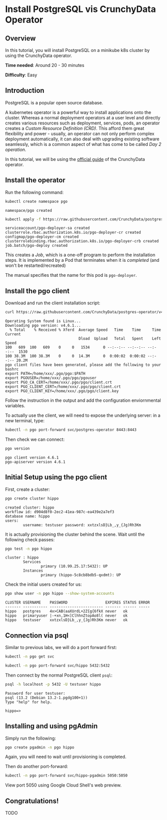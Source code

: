 # Install PostgreSQL vis CrunchyData Operator

## Overview

In this tutorial, you will install PostgreSQL on a minikube k8s cluster by using the CrunchyData operator.

**Time needed**: Around 20 - 30 minutes

**Difficulty**: Easy

## Introduction

PostgreSQL is a popular open source database.

A kubernetes operator is a powerful way to install applications onto the cluster. Whereas a normal deployment operators at a user level and directly creates various resources such as deployment, services, pods, an operator creates a *Custom Resource Definition (CRD)*. This afford them great flexibility and power - usually, an operator can not only perform complex deployment automatically, it can also deal with upgrading existing software seamlessly, which is a common aspect of what has come to be called *Day 2 operation*.

In this tutorial, we will be using the [official guide](https://access.crunchydata.com/documentation/postgres-operator/4.6.1/quickstart/) of the CrunchyData operator.

## Install the operator

Run the following command:

```bash
kubectl create namespace pgo
```

```
namespace/pgo created
```

```bash
kubectl apply -f https://raw.githubusercontent.com/CrunchyData/postgres-operator/v4.6.1/installers/kubectl/postgres-operator.yml
```

```
serviceaccount/pgo-deployer-sa created
clusterrole.rbac.authorization.k8s.io/pgo-deployer-cr created
configmap/pgo-deployer-cm created
clusterrolebinding.rbac.authorization.k8s.io/pgo-deployer-crb created
job.batch/pgo-deploy created
```

This creates a *Job*, which is a one-off program to perform the installation steps. It is implemented by a Pod that terminates when it is *completed* (and won't be restarted/recreated)

The manual specifies that the name for this pod is `pgo-deployer`.

## Install the pgo client

Download and run the client installation script:

```bash
curl https://raw.githubusercontent.com/CrunchyData/postgres-operator/v4.6.1/installers/kubectl/client-setup.sh > client-setup.sh && chmod +x client-setup.sh && ./client-setup.sh
```

```
Operating System found is Linux...
Downloading pgo version: v4.6.1...
  % Total    % Received % Xferd  Average Speed   Time    Time     Time  Current
                                 Dload  Upload   Total   Spent    Left  Speed
100   609  100   609    0     0   1534      0 --:--:-- --:--:-- --:--:--  1530
100 38.3M  100 38.3M    0     0  14.3M      0  0:00:02  0:00:02 --:--:-- 20.2M
pgo client files have been generated, please add the following to your bashrc
export PATH=/home/xxx/.pgo/pgo:$PATH
export PGOUSER=/home/xxx/.pgo/pgo/pgouser
export PGO_CA_CERT=/home/xxx/.pgo/pgo/client.crt
export PGO_CLIENT_CERT=/home/xxx/.pgo/pgo/client.crt
export PGO_CLIENT_KEY=/home/xxx/.pgo/pgo/client.key
```

Follow the instruction in the output and add the configuration enviornmental variables.

To actually use the client, we will need to expose the underlying server: in a new terminal, type:

```bash
kubectl -n pgo port-forward svc/postgres-operator 8443:8443
```

Then check we can connect:

```bash
pgo version
```

```
pgo client version 4.6.1
pgo-apiserver version 4.6.1
```


## Initial Setup using the pgo client

First, create a cluster:

```bash
pgo create cluster hippo
```

```
created cluster: hippo
workflow id: d904d8f0-2ec2-41ea-987c-ea439e2a7ef3
database name: hippo
users:
        username: testuser password: xxtzxlsD}Lb_,y_{Jg)Rh3Km
```

It is actually provisioning the cluster behind the scene. Wait until the following check passes:

```bash
pgo test -n pgo hippo
```

```
cluster : hippo
        Services
                primary (10.99.25.17:5432): UP
        Instances
                primary (hippo-5c8cb8bdb5-qxdmt): UP
```

Check the initial users created for us:

```bash
pgo show user -n pgo hippo --show-system-accounts
```

```
CLUSTER USERNAME    PASSWORD                 EXPIRES STATUS ERROR
------- ----------- ------------------------ ------- ------ -----
hippo   postgres    4x>CAB(aaXUrdL+2Z{g{6fkX never   ok
hippo   primaryuser |-+xn,1H<]ClhhnZtopAo8l( never   ok
hippo   testuser    xxtzxlsD}Lb_,y_{Jg)Rh3Km never   ok
```

## Connection via psql

Similar to previous labs, we will do a port forward first:

```bash
kubectl -n pgo get svc
```

```bash
kubectl -n pgo port-forward svc/hippo 5432:5432
```

Then connect by the normal PostgreSQL client `psql`:
```bash
psql -h localhost -p 5432 -U testuser hippo
```

```
Password for user testuser:
psql (13.2 (Debian 13.2-1.pgdg100+1))
Type "help" for help.

hippo=>
```


## Installing and using pgAdmin

Simply run the following:

```bash
pgo create pgadmin -n pgo hippo
```

Again, you will need to wait until provisioning is completed.

Then do another port-forward:

```bash
kubectl -n pgo port-forward svc/hippo-pgadmin 5050:5050
```

View port 5050 using Google Cloud Shell's web preview.

## Congratulations!

TODO

